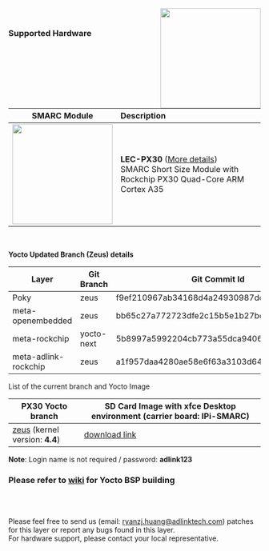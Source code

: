<img src="https://www.linaro.org/assets/images/projects/yocto-project.png" width="200" align="right">
<br>

### Supported Hardware


|                       SMARC Module                       | Description                                                  |
| :------------------------------------------------------: | :----------------------------------------------------------- |
| <img src="https://i.imgur.com/0blWdgg.png" width="200"/> | **LEC-PX30** ([More details](https://www.adlinktech.com/Products/Computer_on_Modules/SMARC/LEC-PX30?lang=en))  <br />     SMARC Short Size Module with Rockchip PX30 Quad-Core ARM Cortex A35<br /> |

<br />



**Yocto Updated Branch (Zeus) details**

| **Layer**            | **Git Branch** | **Git Commit Id**                         |
| -------------------- | -------------- | ----------------------------------------- |
| Poky                 | zeus           | f9ef210967ab34168d4a24930987dc0731baf56f  |
| meta-openembedded    | zeus           | bb65c27a772723dfe2c15b5e1b27bcc1a1ed884c  |
| meta-rockchip        | yocto-next     | 5b8997a5992204cb773a55dca9406c0f95a4d061a |
| meta-adlink-rockchip | zeus           | a1f957daa4280ae58e6f63a3103d64a3e5799ac0  |



List of the current branch and Yocto Image

| **PX30 Yocto branch**                                        | **SD Card Image with xfce Desktop environment (carrier board: IPi-SMARC)** |
| ------------------------------------------------------------ | ------------------------------------------------------------ |
| [zeus](https://github.com/ADLINK/meta-adlink-rockchip/tree/zeus) (kernel version: **4.4**) | [download link](https://hq0epm0west0us0storage.blob.core.windows.net/development/LEC-PX30/Images/Yocto/v1.0.6-20200320/LEC-PX30-IPi-SMARC_Yocto-v1.0.6_SD_20200320.zip) |

**Note**: Login name is not required / password: **adlink123** 



### Please refer to [wiki](https://github.com/ADLINK/meta-adlink-rockchip/wiki) for Yocto BSP building

<br>
<br>


Please feel free to send us (email: ryanzj.huang@adlinktech.com) patches for this layer or report any bugs found in this layer. 
<br> For hardware support, please contact your local representative.
